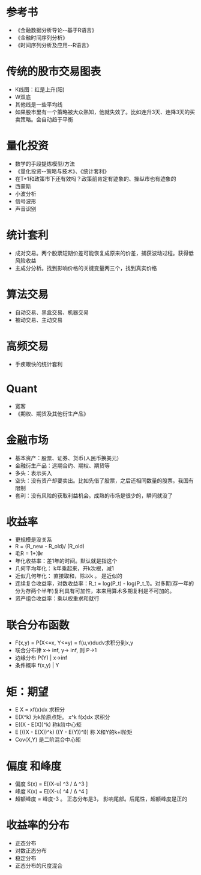 # 参考书
+ 《金融数据分析导论--基于R语言》
+ 《金融时间序列分析》
+ 《时间序列分析及应用--R语言》


# 传统的股市交易图表
+ K线图：红是上升(阳)
+ W双底
+ 其他线是一些平均线
+ 如果股市里有一个策略被大众熟知，他就失效了。比如连升3天、连降3天的买卖策略。会自动趋于平衡

# 量化投资
+ 数学的手段提炼模型/方法
+ 《量化投资--策略与技术》、《统计套利》
+ 在T+1和政策市下还有效吗？政策前肯定有迹象的、操纵市也有迹象的
+ 西蒙斯
+ 小波分析
+ 信号波形
+ 声音识别

# 统计套利
+ 成对交易。两个股票短期价差可能恢复成原来的价差，捕获波动过程。获得低风险收益
+ 主成分分析。找到影响价格的关键变量两三个，找到真实价格

# 算法交易
+ 自动交易、黑盒交易、机器交易
+ 被动交易、主动交易

# 高频交易
+ 手疾眼快的统计套利

# Quant
+ 宽客
+ 《期权、期货及其他衍生产品》


# 金融市场
+ 基本资产：股票、证券、货币(人民币换美元)
+ 金融衍生产品：远期合约、期权、期货等
+ 多头：表示买入
+ 空头：没有资产却要卖出。比如先借了股票，之后还相同数量的股票。我国有限制
+ 套利：没有风险的获取利益机会。成熟的市场是很少的，瞬间就没了

# 收益率
+ 更规模是没关系
+ R = (R_new - R_old)/ (R_old)
+ 毛R = 1+净r
+ 年化收益率：差1年的时间。默认就是指这个
+ 几何平均年化： k年乘起来，开k次根，减1
+ 近似几何年化： 直接取和，除以k 。 是近似的
+ 连续复合收益率，对数收益率：R_t = log(P_t) - log(P_t_1)。对多期(存一年的分为存两个半年)复利具有可加性，本来用算术多期复利是不可加的。
+ 资产组合收益率：乘以权重求和就行

# 联合分布函数
+ F(x,y) = P(X<=x, Y<=y) = f(u,v)dudv求积分到x,y 
+ 联合分布律 x-> inf, y-> inf, 则 P->1 
+ 边缘分布 P(Y) | x->inf 
+ 条件概率 f(x,y) | Y 

# 矩：期望
+ E X = xf(x)dx 求积分
+ E(X^k) 为k阶原点矩。 x^k f(x)dx 求积分
+ E((X - E(X))^k) 称k阶中心矩
+ E [((X - E(X))^k) ((Y - E(Y))^l)] 称 X和Y的k+l阶矩
+ Cov(X,Y) 是二阶混合中心矩


# 偏度 和峰度
+ 偏度 S(x) = E[(X-u) ^3 / Δ ^3 ]
+ 峰度 K(x) = E[(X-u) ^4 / Δ ^4 ]
+ 超额峰度 = 峰度-3 。 正态分布是3， 影响尾部。后尾性，超额峰度是正的


# 收益率的分布
+ 正态分布
+ 对数正态分布
+ 稳定分布
+ 正态分布的尺度混合












